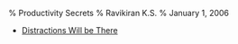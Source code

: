 % Productivity Secrets
% Ravikiran K.S.
% January 1, 2006


  - [Distractions Will be
    There](/Users/ravikks/dokuwiki/bin/doku.php?id=general:distractions "general:distractions")

